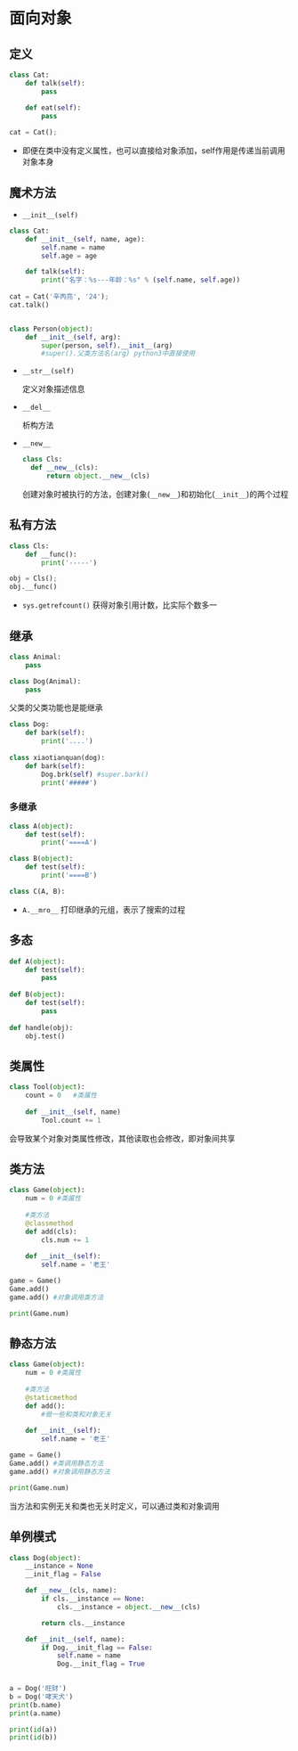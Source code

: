 # 面向对象

## 定义

```python
class Cat:
    def talk(self):
        pass

    def eat(self):
        pass
    
cat = Cat();
```

* 即便在类中没有定义属性，也可以直接给对象添加，self作用是传递当前调用对象本身

## 魔术方法

* `__init__(self)`

```python
class Cat:
    def __init__(self, name, age):
        self.name = name
        self.age = age

    def talk(self):
        print("名字：%s---年龄：%s" % (self.name, self.age))
    
cat = Cat('辛丙亮', '24');
cat.talk()


class Person(object):
    def __init__(self, arg):
        super(person, self).__init__(arg)
        #super().父类方法名(arg) python3中直接使用
```

* `__str__(self)`

  定义对象描述信息

* `__del__`

  析构方法

* `__new__`

  ```python
  class Cls:
  	def __new__(cls):
  		return object.__new__(cls)
  ```

  创建对象时被执行的方法，创建对象(`__new__`)和初始化(`__init__`)的两个过程

## 私有方法

```python
class Cls:
    def __func():
        print('-----')

obj = Cls();
obj.__func()
```

* `sys.getrefcount()` 获得对象引用计数，比实际个数多一

## 继承

```python
class Animal:
	pass

class Dog(Animal):
	pass
```

父类的父类功能也是能继承

```python
class Dog:
	def bark(self):
		print('....')
		
class xiaotianquan(dog):
	def bark(self):
		Dog.brk(self) #super.bark()
		print('#####')
```

### 多继承

````python
class A(object):
	def test(self):
		print('====A')

class B(object):
	def test(self):
		print('====B')

class C(A, B):
````

* `A.__mro__` 打印继承的元组，表示了搜索的过程

## 多态

```python
def A(object):
	def test(self):
		pass
		
def B(object):
	def test(self):
		pass
		
def handle(obj):
	obj.test()
```

## 类属性

```python
class Tool(object):
    count = 0	#类属性
    
    def __init__(self, name)
    	Tool.count += 1
```

会导致某个对象对类属性修改，其他读取也会修改，即对象间共享

## 类方法

```python
class Game(object):
    num = 0	#类属性
    
    #类方法
    @classmethod
    def add(cls):
        cls.num += 1
    
	def __init__(self):
		self.name = '老王'

game = Game()
Game.add()
game.add() #对象调用类方法

print(Game.num)
```

## 静态方法

```python
class Game(object):
    num = 0	#类属性
    
    #类方法
    @staticmethod
    def add():
        #做一些和类和对象无关
    
	def __init__(self):
		self.name = '老王'

game = Game()
Game.add() #类调用静态方法	
game.add() #对象调用静态方法

print(Game.num)
```

当方法和实例无关和类也无关时定义，可以通过类和对象调用

## 单例模式

```python
class Dog(object):
    __instance = None
    __init_flag = False

    def __new__(cls, name):
        if cls.__instance == None:
            cls.__instance = object.__new__(cls)

        return cls.__instance

    def __init__(self, name):
        if Dog.__init_flag == False:
            self.name = name
            Dog.__init_flag = True
        

a = Dog('旺财')
b = Dog('哮天犬')
print(b.name)
print(a.name)

print(id(a))
print(id(b))
```

